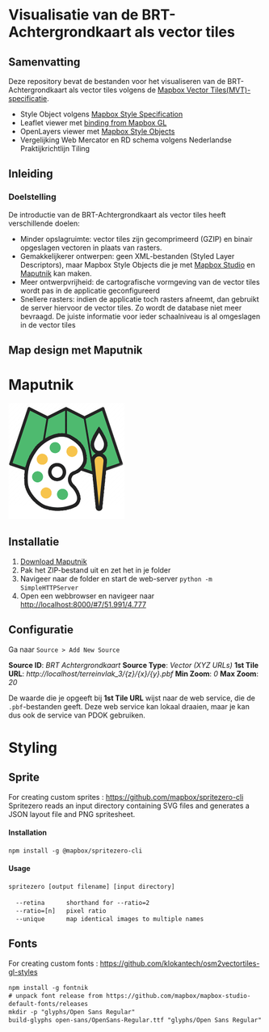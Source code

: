 # Visualisatie van de BRT-Achtergrondkaart als vector tiles

## Samenvatting

Deze repository bevat de bestanden voor het visualiseren van de BRT-Achtergrondkaart als vector tiles volgens de [Mapbox Vector Tiles(MVT)-specificatie](https://www.mapbox.com/vector-tiles/specification/).

* Style Object volgens [Mapbox Style Specification](https://www.mapbox.com/mapbox-gl-js/style-spec/)
* Leaflet viewer met [binding from Mapbox GL](https://github.com/mapbox/mapbox-gl-leaflet)
* OpenLayers viewer met [Mapbox Style Objects](https://boundlessgeo.com/2017/01/using-mapbox-style-objects-open-layers/)
* Vergelijking Web Mercator en RD schema volgens Nederlandse Praktijkrichtlijn Tiling

## Inleiding

### Doelstelling

De introductie van de BRT-Achtergrondkaart als vector tiles heeft verschillende doelen:

* Minder opslagruimte: vector tiles zijn gecomprimeerd (GZIP) en binair opgeslagen vectoren in plaats van rasters.
* Gemakkelijkerer ontwerpen: geen XML-bestanden (Styled Layer Descriptors), maar Mapbox Style Objects die je met [Mapbox Studio](https://www.mapbox.com/studio/signin/) en [Maputnik](https://github.com/maputnik/editor) kan maken.
* Meer ontwerpvrijheid: de cartografische vormgeving van de vector tiles wordt pas in de applicatie geconfigureerd
* Snellere rasters: indien de applicatie toch rasters afneemt, dan gebruikt de server hiervoor de vector tiles. Zo wordt de database niet meer bevraagd. De juiste informatie voor ieder schaalniveau is al omgeslagen in de vector tiles

## Map design met Maputnik

# Maputnik

![Maputnik](gfx/maputnik.png)

## Installatie

1. [Download Maputnik](https://github.com/maputnik/editor/releases/download/v1.0.2/public.zip)
2. Pak het ZIP-bestand uit en zet het in je folder
3. Navigeer naar de folder en start de web-server `python -m SimpleHTTPServer`
4. Open een webbrowser en navigeer naar [http://localhost:8000/#7/51.991/4.777](http://localhost:8000/#7/51.991/4.777)

## Configuratie

Ga naar `Source > Add New Source`

**Source ID**: *BRT Achtergrondkaart*
**Source Type**: *Vector (XYZ URLs)*
**1st Tile URL**: *http://localhost/terreinvlak_3/{z}/{x}/{y}.pbf*
**Min Zoom**: *0*
**Max Zoom**: *20*

De waarde die je opgeeft bij **1st Tile URL** wijst naar de web service, die de `.pbf`-bestanden geeft. Deze web service kan lokaal draaien, maar je kan dus ook de service van PDOK gebruiken.


# Styling

## Sprite
For creating custom sprites : https://github.com/mapbox/spritezero-cli
Spritezero reads an input directory containing SVG files and generates a JSON layout file and PNG spritesheet.

#### Installation

	npm install -g @mapbox/spritezero-cli

#### Usage

	spritezero [output filename] [input directory]

	  --retina      shorthand for --ratio=2
	  --ratio=[n]   pixel ratio
	  --unique      map identical images to multiple names

## Fonts
For creating custom fonts : https://github.com/klokantech/osm2vectortiles-gl-styles

	npm install -g fontnik
	# unpack font release from https://github.com/mapbox/mapbox-studio-default-fonts/releases
	mkdir -p "glyphs/Open Sans Regular"
	build-glyphs open-sans/OpenSans-Regular.ttf "glyphs/Open Sans Regular"
